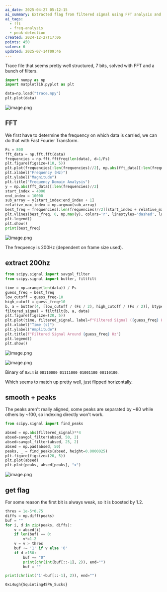 ```yaml
---
ai_date: 2025-04-27 05:12:15
ai_summary: Extracted flag from filtered signal using FFT analysis and peak detection, with adjustments for weak first bit
ai_tags:
  - fft
  - freq-analysis
  - peak-detection
created: 2024-12-27T17:06
points: 450
solves: 6
updated: 2025-07-14T09:46
---
```


Trace file that seems pretty well structured, 7 bits, solved with FFT and a bunch of filters.

```python
import numpy as np
import matplotlib.pyplot as plt

data=np.load("trace.npy")
plt.plot(data)
```

![image.png](https://res.cloudinary.com/kumonochisanaka/image/upload/v1735337485/2024/12/2fa3d8448ffcce10137d46eeffb52b21.png)

## FFT

We first have to determine the frequency on which data is carried, we can do that with Fast Fourier Transform.

```python
Fs = 800
fft_data = np.fft.fft(data)
frequencies = np.fft.fftfreq(len(data), d=1/Fs)
plt.figure(figsize=(10, 5))
plt.plot(frequencies[:len(frequencies)//2], np.abs(fft_data)[:len(frequencies)//2])
plt.xlabel("Frequency (Hz)")
plt.ylabel("Magnitude")
plt.title("Frequency Domain Analysis")
y = np.abs(fft_data)[:len(frequencies)//2]
start_index = 4000
end_index = 10000
sub_array = y[start_index:end_index + 1]
relative_max_index = np.argmax(sub_array)
best_freq = frequencies[:len(frequencies)//2][start_index + relative_max_index]
plt.vlines(best_freq, 0, np.max(y), colors='r', linestyles='dashed', label='Best Frequency')
plt.legend()
plt.show()
print(best_freq)
```

![image.png](https://res.cloudinary.com/kumonochisanaka/image/upload/v1735337500/2024/12/627360630ac356684e7288e583a2042a.png)

The frequency is 200Hz (dependent on frame size used).
## extract 200hz

```python
from scipy.signal import savgol_filter
from scipy.signal import butter, filtfilt

time = np.arange(len(data)) / Fs
guess_freq = best_freq
low_cutoff = guess_freq-10
high_cutoff = guess_freq+10
b, a = butter(4, [low_cutoff / (Fs / 2), high_cutoff / (Fs / 2)], btype='band')
filtered_signal = filtfilt(b, a, data)
plt.figure(figsize=(20, 5))
plt.plot(time, filtered_signal, label=f"Filtered Signal ({guess_freq} Hz)")
plt.xlabel("Time (s)")
plt.ylabel("Amplitude")
plt.title(f"Filtered Signal Around {guess_freq} Hz")
plt.legend()
plt.show()
```

![image.png](https://res.cloudinary.com/kumonochisanaka/image/upload/v1735337511/2024/12/ee5cd9b2f49d365be6e3dfd9e88d9d60.png)

![image.png](https://res.cloudinary.com/kumonochisanaka/image/upload/v1735337646/2024/12/3dd3cbdc058d802a843ab1e210a55d9c.png)

Binary of `0xL4` is `00110000 01111000 01001100 00110100`.

Which seems to match up pretty well, just flipped horizontally.

## smooth + peaks

The peaks aren't really aligned, some peaks are separated by ~80 while others by ~100, so indexing directly won't work.

```python
from scipy.signal import find_peaks

absed = np.abs(filtered_signal)**4
absed=savgol_filter(absed, 50, 2)
absed=savgol_filter(absed, 25, 2)
absed = np.pad(absed, 50)
peaks, _ = find_peaks(absed, height=0.0000025)
plt.figure(figsize=(20, 5))
plt.plot(absed)
plt.plot(peaks, absed[peaks], "x")
```

![image.png](https://res.cloudinary.com/kumonochisanaka/image/upload/v1735337544/2024/12/79daf655951b5c2a1054eafc7dab7a3e.png)

## get flag

For some reason the first bit is always weak, so it is boosted by 1.2.

```python
thres = 1e-5*0.75
diffs = np.diff(peaks)
buf = ""
for i, d in zip(peaks, diffs):
    v = absed[i]
    if len(buf) == 0:
        v*=1.2
    v = v > thres
    buf += '1' if v else '0'
    if d >150:
        buf += "0"
        print(chr(int(buf[::-1], 2)), end="")
        buf = ""

print(chr(int('1'+buf[::-1], 2)), end="")
```

```flag
0xL4ugh{Squinting4SPA_Sucks}
```